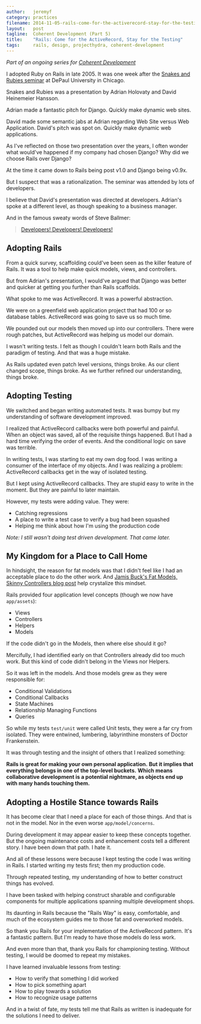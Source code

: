 ```yaml
---
author:   jeremyf
category: practices
filename: 2014-11-05-rails-come-for-the-activerecord-stay-for-the-testing.md
layout:   post
tagline:  Coherent Development (Part 5)
title:    "Rails: Come for the ActiveRecord, Stay for the Testing"
tags:     rails, design, projecthydra, coherent-development
---
```


*Part of an ongoing series for [Coherent Development](/practices/coherent-development-part-1/)*

I adopted Ruby on Rails in late 2005.
It was one week after the [Snakes and Rubies seminar](https://www.youtube.com/watch?v=cb9KDt9aXc8) at DePaul University in Chicago.

Snakes and Rubies was a presentation by Adrian Holovaty and David Heinemeier Hansson.

Adrian made a fantastic pitch for Django.
Quickly make dynamic web sites.

David made some semantic jabs at Adrian regarding Web Site versus Web Application.
David's pitch was spot on.
Quickly make dynamic web applications.

As I've reflected on those two presentation over the years, I often wonder what would've happened if my company had chosen Django? Why did we choose Rails over Django?

At the time it came down to Rails being post v1.0 and Django being v0.9x.

But I suspect that was a rationalization.
The seminar was attended by lots of developers.

I believe that David's presentation was directed at developers. Adrian's spoke at a different level, as though speaking to a business manager.

And in the famous sweaty words of Steve Ballmer:

> [Developers! Developers! Developers!](https://www.youtube.com/watch?v=8To-6VIJZRE)

## Adopting Rails

From a quick survey, scaffolding could've been seen as the killer feature of Rails.
It was a tool to help make quick models, views, and controllers.

But from Adrian's presentation, I would've argued that Django was better and quicker at getting you further than Rails scaffolds.

What spoke to me was ActiveRecord.
It was a powerful abstraction.

We were on a greenfield web application project that had 100 or so database tables.
ActiveRecord was going to save us so much time.

We pounded out our models then moved up into our controllers.
There were rough patches, but ActiveRecord was helping us model our domain.

I wasn't writing tests. I felt as though I couldn't learn both Rails and the paradigm of testing.
And that was a huge mistake.

As Rails updated even patch level versions, things broke.
As our client changed scope, things broke.
As we further refined our understanding, things broke.

## Adopting Testing

We switched and began writing automated tests.
It was bumpy but my understanding of software development improved.

I realized that ActiveRecord callbacks were both powerful and painful.
When an object was saved, all of the requisite things happened.
But I had a hard time verifying the order of events.
And the conditional logic on save was terrible.

In writing tests, I was starting to eat my own dog food.
I was writing a consumer of the interface of my objects.
And I was realizing a problem: ActiveRecord callbacks get in the way of isolated testing.

But I kept using ActiveRecord callbacks.
They are stupid easy to write in the moment.
But they are painful to later maintain.

However, my tests were adding value.
They were:

* Catching regressions
* A place to write a test case to verify a bug had been squashed
* Helping me think about how I'm using the production code

*Note: I still wasn't doing test driven development. That came later.*

## My Kingdom for a Place to Call Home

In hindsight, the reason for fat models was that I didn't feel like I had an acceptable place to do the other work.
And [Jamis Buck's Fat Models, Skinny Controllers blog post](http://weblog.jamisbuck.org/2006/10/18/skinny-controller-fat-model) help crystalize this mindset.

Rails provided four application level concepts (though we now have `app/assets`):

* Views
* Controllers
* Helpers
* Models

If the code didn't go in the Models, then where else should it go?

Mercifully, I had identified early on that Controllers already did too much work.
But this kind of code didn't belong in the Views nor Helpers.

So it was left in the models.
And those models grew as they were responsible for:

* Conditional Validations
* Conditional Callbacks
* State Machines
* Relationship Managing Functions
* Queries

So while my tests `test/unit` were called Unit tests, they were a far cry from isolated.
They were entwined, lumbering, labyrinthine monsters of Doctor Frankenstein.

It was through testing and the insight of others that I realized something:

**Rails is great for making your own personal application.**
**But it implies that everything belongs in one of the top-level buckets.**
**Which means collaborative development is a potential nightmare, as objects end up with many hands touching them.**

## Adopting a Hostile Stance towards Rails

It has become clear that I need a place for each of those things.
And that is not in the model. Nor in the even worse `app/model/concerns`.

During development it may appear easier to keep these concepts together.
But the ongoing maintenance costs and enhancement costs tell a different story.
I have been down that path.
I hate it.

And all of these lessons were because I kept testing the code I was writing in Rails.
I started writing my tests first; then my production code.

Through repeated testing, my understanding of how to better construct things has evolved.

I have been tasked with helping construct sharable and configurable components for multiple applications spanning multiple development shops.

Its daunting in Rails because the "Rails Way" is easy, comfortable, and much of the ecosystem guides me to those fat and overworked models.

So thank you Rails for your implementation of the ActiveRecord pattern.
It's a fantastic pattern.
But I'm ready to have those models do less work.

And even more than that, thank you Rails for championing testing.
Without testing, I would be doomed to repeat my mistakes.

I have learned invaluable lessons from testing:

* How to verify that something I did worked
* How to pick something apart
* How to play towards a solution
* How to recognize usage patterns

And in a twist of fate, my tests tell me that Rails as written is inadequate for the solutions I need to deliver.

